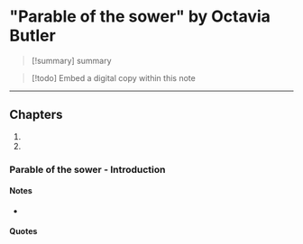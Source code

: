 # "Parable of the sower" by Octavia Butler

>[!summary]
>summary

>[!todo]
>Embed a digital copy within this note


---

## Chapters
1. 
2. 

### Parable of the sower - Introduction

#### Notes
- 

#### Quotes
